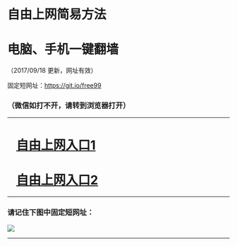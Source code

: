 ﻿# 自由上网简易方法

# 电脑、手机一键翻墙

（2017/09/18 更新，网址有效）

固定短网址：https://git.io/free99

### （微信如打不开，请转到浏览器打开）


***





# &nbsp;&nbsp; <a href="http://ft243983626.fwq-tz1005.info/fwqtz01.html?t=091800128346 " target="_blank">自由上网入口1</a>
# &nbsp;&nbsp; <a href="http://ft57699757.fwq-tz1006.info/fwqtz02.html?t=091800118967 " target="_blank">自由上网入口2</a>
***

### 请记住下图中固定短网址：

<img src="https://s3-us-west-2.amazonaws.com/fwq-1001/yjfq-20170905okok.png" /> 


***


